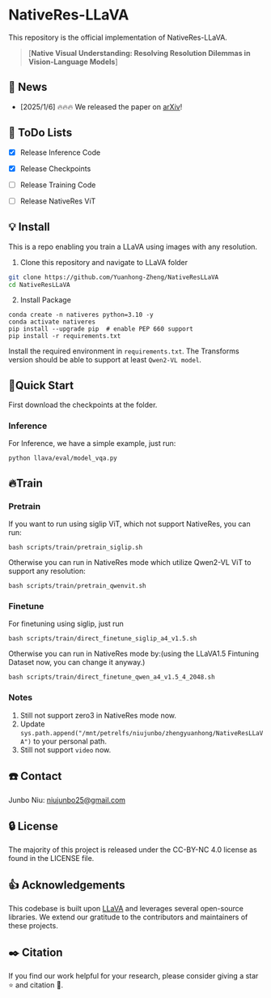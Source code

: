 # NativeRes-LLaVA

This repository is the official implementation of NativeRes-LLaVA.

>[**Native Visual Understanding: Resolving Resolution Dilemmas in Vision-Language Models**]


## 📰 News
- [2025/1/6] 🔥🔥🔥 We released the paper on [arXiv](http://arxiv.org/abs/2501.03218)!

## 🧾 ToDo Lists
- [x] Release Inference Code
- [x] Release Checkpoints
- [ ] Release Training Code
- [ ] Release NativeRes ViT


## 💡 Install

This is a repo enabling you train a LLaVA using images with any resolution.

1. Clone this repository and navigate to LLaVA folder

```bash
git clone https://github.com/Yuanhong-Zheng/NativeResLLaVA
cd NativeResLLaVA
```

2. Install Package

```Shell
conda create -n nativeres python=3.10 -y
conda activate nativeres
pip install --upgrade pip  # enable PEP 660 support
pip install -r requirements.txt
```

Install the required environment in `requirements.txt`. The Transforms version should be able to support at least `Qwen2-VL model`.

## 🌟Quick Start
First download the checkpoints at the folder. 

### Inference

For Inference, we have a simple example, just run:

```
python llava/eval/model_vqa.py
```

## 🔥Train


### Pretrain

If you want to run using siglip ViT, which not support NativeRes, you can run:

```
bash scripts/train/pretrain_siglip.sh
```

Otherwise you can run in NativeRes mode which utilize Qwen2-VL ViT to support any resolution:

```
bash scripts/train/pretrain_qwenvit.sh
```

### Finetune

For finetuning using siglip, just run

```
bash scripts/train/direct_finetune_siglip_a4_v1.5.sh
```

Otherwise you can run in NativeRes mode by:(using the LLaVA1.5 Fintuning Dataset now, you can change it anyway.)

```
bash scripts/train/direct_finetune_qwen_a4_v1.5_4_2048.sh
```

### Notes

1. Still not support zero3 in NativeRes mode now.
2. Update `sys.path.append("/mnt/petrelfs/niujunbo/zhengyuanhong/NativeResLLaVA")` to your personal path.
3. Still not support `video` now.



## ☎️ Contact
Junbo Niu: niujunbo25@gmail.com


## 🔒 License
The majority of this project is released under the CC-BY-NC 4.0 license as found in the LICENSE file. 


## 👍 Acknowledgements
This codebase is built upon [LLaVA](https://github.com/haotian-liu/LLaVA) and leverages several open-source libraries. We extend our gratitude to the contributors and maintainers of these projects.


## ✒️ Citation
If you find our work helpful for your research, please consider giving a star ⭐ and citation 📝.
```bibtex

```